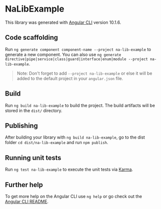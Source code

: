# NaLibExample

This library was generated with [Angular CLI](https://github.com/angular/angular-cli) version 10.1.6.

## Code scaffolding

Run `ng generate component component-name --project na-lib-example` to generate a new component. You can also use `ng generate directive|pipe|service|class|guard|interface|enum|module --project na-lib-example`.
> Note: Don't forget to add `--project na-lib-example` or else it will be added to the default project in your `angular.json` file. 

## Build

Run `ng build na-lib-example` to build the project. The build artifacts will be stored in the `dist/` directory.

## Publishing

After building your library with `ng build na-lib-example`, go to the dist folder `cd dist/na-lib-example` and run `npm publish`.

## Running unit tests

Run `ng test na-lib-example` to execute the unit tests via [Karma](https://karma-runner.github.io).

## Further help

To get more help on the Angular CLI use `ng help` or go check out the [Angular CLI README](https://github.com/angular/angular-cli/blob/master/README.md).
